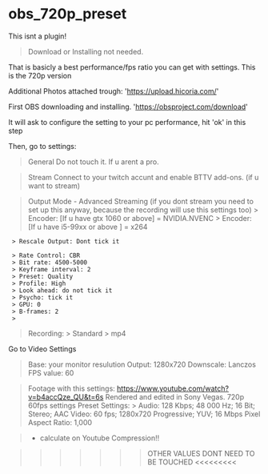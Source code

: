 # obs_720p_preset

This isnt a plugin! 
> Download or Installing not needed.

That is basicly a best performance/fps ratio you can get with settings. 
This is the 720p version

Additional Photos attached trough: 'https://upload.hicoria.com/'

First OBS downloading and installing. 'https://obsproject.com/download'

It will ask to configure the setting to your pc performance, hit 'ok' in this step

Then, go to settings:
> General
  > Do not touch it. If u arent a pro.

> Stream
  > Connect to your twitch accunt and enable BTTV add-ons. (if u want to stream)

> Output
  > Mode
     - Advanced
  > Streaming (if you dont stream you need to set up this anyway, because the recording will use this settings too)
     > Encoder: [If u have gtx 1060 or above] = NVIDIA.NVENC
     > Encoder: [If u have i5-99xx or above ] = x264
     
     > Rescale Output: Dont tick it
     
     > Rate Control: CBR
     > Bit rate: 4500-5000
     > Keyframe interval: 2
     > Preset: Quality
     > Profile: High
     > Look ahead: do not tick it
     > Psycho: tick it
     > GPU: 0
     > B-frames: 2
     > 
  > Recording:
     > Standard
     > mp4

Go to Video Settings

 > Base: your monitor resulution
 > Output: 1280x720
 > Downscale: Lanczos
 > FPS value: 60
 > 

> Footage with this settings: https://www.youtube.com/watch?v=b4accQze_QU&t=6s
  > Rendered and edited in Sony Vegas.
  > 720p 60fps settings
  > Preset Settings:
    > 
      Audio: 128 Kbps; 48 000 Hz; 16 Bit; Stereo; AAC
      Video: 60 fps; 1280x720 Progressive; YUV; 16 Mbps
      Pixel Aspect Ratio: 1,000
      
  > + calculate on Youtube Compression!!

>>>>>>> OTHER VALUES DONT NEED TO BE TOUCHED <<<<<<<<<
